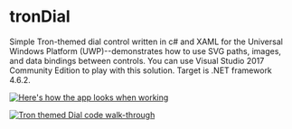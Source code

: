 # tronDial
Simple Tron-themed dial control written in c# and XAML for the Universal Windows Platform (UWP)--demonstrates how to use SVG paths, images, and data bindings between controls.  You can use Visual Studio 2017 Community Edition to play with this solution.  Target is .NET framework 4.6.2. 

[![Here's how the app looks when working](https://i.ytimg.com/vi/Fn_m8DwIV5s/hqdefault.jpg)](https://youtu.be/Fn_m8DwIV5s "Tron themed Dial in C# XAML") 

[![Tron themed Dial code walk-through](https://i.ytimg.com/vi/OAwhJuISwek/hqdefault.jpg)](https://www.youtube.com/watch?v=OAwhJuISwek "Tron themed Dial code walk-through") 
